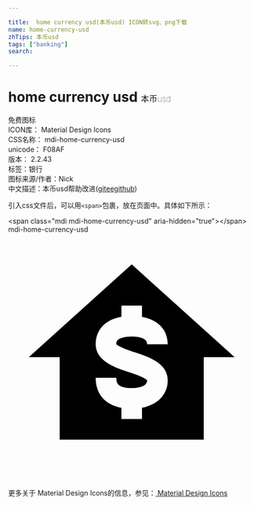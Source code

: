 ```yaml
---

title:  home currency usd(本币usd) ICON转svg、png下载
name: home-currency-usd
zhTips: 本币usd
tags: ["banking"]
search: 

---
```


# home currency usd  <small style="font-size: 60%;font-weight: 100">本币usd</small>


<div class="detail-page">
<p>
<span><span class="badge-success badge">免费图标</span> </span>
<br/>
<span>
ICON库：
<span class="badge-secondary badge">Material Design Icons</span> 
</span>
<br/>
<span>
CSS名称：
<span class="badge-secondary badge">mdi-home-currency-usd</span> 
</span>
<br/>
<span>
unicode：
<span class="badge-secondary badge">F08AF</span> 
<copy-btn content='F08AF' btn-title=""></copy-btn>
<copy-btn :content='String.fromCodePoint(parseInt("F08AF", 16))' btn-title="复制U"></copy-btn>
</span>
<br/>
<span>
版本：
<span class="badge-secondary badge">2.2.43</span> 
</span><br/><span>标签：<span class="badge-light badge"><router-link to="/tags/banking.html">银行</router-link></span></span>
<br/>
<span>图标来源/作者：<span class="badge-light badge">Nick</span></span> 
<br/>
<span class="zh-detail">中文描述：<span class="badge-primary badge">本币usd</span><span class="help-link"><span>帮助改进</span>(<a href="https://gitee.com/liuwave/icon-helper/edit/master/json/material/home-currency-usd.json" target="_blank" rel="noopener noreferrer">gitee</a><a href="https://github.com/liuwave/icon-helper/edit/master/json/material/home-currency-usd.json" target="_blank" rel="noopener noreferrer">github</a></span>)</span><br/>
</p>
</div>
<div class="alert alert-dark">
  <i class="mdi mdi-home-currency-usd mdi-48px"></i>
  <i class="mdi mdi-home-currency-usd mdi-36px"></i>
  <i class="mdi mdi-home-currency-usd mdi-24px"></i>
  <i class="mdi mdi-home-currency-usd mdi-18px"></i>
</div>
<div>
  <p>引入css文件后，可以用<code>&lt;span&gt;</code>包裹，放在页面中。具体如下所示：    
  </p>
  <div class="alert alert-primary" style="font-size: 14px">
    &lt;span class="mdi mdi-home-currency-usd" aria-hidden="true"&gt;&lt;/span&gt;
    <copy-btn content='<span class="mdi mdi-home-currency-usd" aria-hidden="true"></span>'></copy-btn>
  </div>
  <div class="alert alert-secondary">
    <i class="mdi mdi-home-currency-usd"
    style="font-size: 24px"
    aria-hidden="true"></i> mdi-home-currency-usd
    <copy-btn content="mdi-home-currency-usd" btn-title="复制图标名称"></copy-btn>
  </div>
</div>
<div id="svg" class="svg-wrap">
<svg xmlns="http://www.w3.org/2000/svg" viewBox="0 0 24 24"><path d="M12,3L22,12H19V20H5V12H2L12,3M9.22,8.93C8.75,9.4 8.5,10.03 8.5,10.75C8.5,12.43 10.54,13.07 11.76,13.46C13.26,13.93 13.47,14.21 13.5,14.25C13.5,15 12.15,15 12,15V15C11.37,15 11.03,14.88 10.86,14.78C10.67,14.67 10.5,14.5 10.5,14H8.5C8.5,15.43 9.24,16.16 9.85,16.5C10.18,16.7 10.57,16.84 11,16.92V18H13V16.91C14.53,16.61 15.5,15.62 15.5,14.25C15.5,12.67 13.88,12.03 12.36,11.55C10.8,11.06 10.53,10.77 10.5,10.75C10.5,10.5 10.57,10.41 10.64,10.34C10.85,10.13 11.36,10 12,10V10C12.68,10 13.5,10.13 13.5,10.75H15.5C15.5,9.34 14.56,8.37 13,8.09V7H11V8.08C10.26,8.21 9.65,8.5 9.22,8.93Z" /></svg>
</div>
<detail full-name='mdi-home-currency-usd'></detail>
    
<div><p>更多关于 Material Design Icons的信息，参见：<a target="_blank" href="https://iconhelper.cn/material.html"> Material Design Icons</a>
</p></div>
